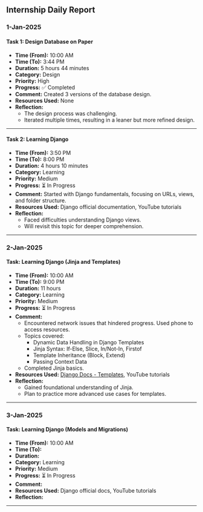 ## **Internship Daily Report**

### **1-Jan-2025**

#### **Task 1:** Design Database on Paper
- **Time (From):** 10:00 AM  
- **Time (To):** 3:44 PM  
- **Duration:** 5 hours 44 minutes  
- **Category:** Design  
- **Priority:** High  
- **Progress:** ✅ Completed  
- **Comment:** Created 3 versions of the database design.  
- **Resources Used:** None  
- **Reflection:**  
  - The design process was challenging.  
  - Iterated multiple times, resulting in a leaner but more refined design.  
---
#### **Task 2:** Learning Django
- **Time (From):** 3:50 PM  
- **Time (To):** 8:00 PM  
- **Duration:** 4 hours 10 minutes  
- **Category:** Learning  
- **Priority:** Medium  
- **Progress:** ⏳ In Progress  
- **Comment:** Started with Django fundamentals, focusing on URLs, views, and folder structure.  
- **Resources Used:** Django official documentation, YouTube tutorials  
- **Reflection:**  
  - Faced difficulties understanding Django views.  
  - Will revisit this topic for deeper comprehension.  

---

### **2-Jan-2025**

#### **Task:** Learning Django (Jinja and Templates)
- **Time (From):** 10:00 AM  
- **Time (To):** 9:00 PM  
- **Duration:** 11 hours  
- **Category:** Learning  
- **Priority:** Medium  
- **Progress:** ⏳ In Progress  
- **Comment:**  
  - Encountered network issues that hindered progress. Used phone to access resources.  
  - Topics covered:  
    - Dynamic Data Handling in Django Templates  
    - Jinja Syntax: If-Else, Slice, In/Not-In, Firstof  
    - Template Inheritance (Block, Extend)  
    - Passing Context Data  
  - Completed Jinja basics.  
- **Resources Used:** [Django Docs - Templates](https://docs.djangoproject.com/en/5.1/ref/templates/builtins/), YouTube tutorials  
- **Reflection:**  
  - Gained foundational understanding of Jinja.  
  - Plan to practice more advanced use cases for templates.  

---

### **3-Jan-2025**

#### **Task:** Learning Django (Models and Migrations)
- **Time (From):** 10:00 AM  
- **Time (To):**   
- **Duration:**  
- **Category:** Learning  
- **Priority:** Medium  
- **Progress:** ⏳ In Progress  
- **Comment:**  
- **Resources Used:** Django official docs, YouTube tutorials  
- **Reflection:** 

---
